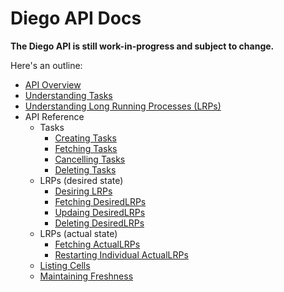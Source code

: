 # Diego API Docs

**The Diego API is still work-in-progress and subject to change.**

Here's an outline:

- [API Overview](overview.md)
- [Understanding Tasks](tasks.md)
- [Understanding Long Running Processes (LRPs)](lrps.md)
- API Reference
    - Tasks
        - [Creating Tasks](create_tasks.md)
        - [Fetching Tasks](fetch_tasks.md)
        - [Cancelling Tasks](cancel_tasks.md)
        - [Deleting Tasks](delete_tasks.md)
    - LRPs (desired state)
        - [Desiring LRPs](desire_lrps.md)
        - [Fetching DesiredLRPs](fetch_desired_lrps.md)
        - [Updaing DesiredLRPs](update_desired_lrps.md)
        - [Deleting DesiredLRPs](delete_desired_lrps.md)
    - LRPs (actual state)
        - [Fetching ActualLRPs](fetch_actual_lrps.md)
        - [Restarting Individual ActualLRPs](restart_actual_lrps.md)
    - [Listing Cells](list_cells.md)
    - [Maintaining Freshness](maintain_freshness.md)